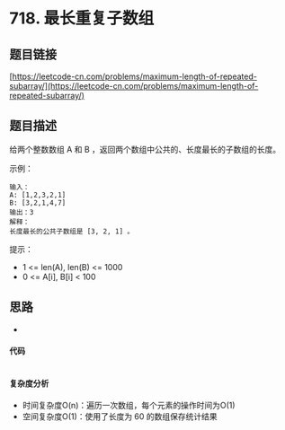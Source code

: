 # 718. 最长重复子数组
## 题目链接
[https://leetcode-cn.com/problems/maximum-length-of-repeated-subarray/](https://leetcode-cn.com/problems/maximum-length-of-repeated-subarray/)

## 题目描述
给两个整数数组 A 和 B ，返回两个数组中公共的、长度最长的子数组的长度。

示例：
```
输入：
A: [1,2,3,2,1]
B: [3,2,1,4,7]
输出：3
解释：
长度最长的公共子数组是 [3, 2, 1] 。
```

提示：
 - 1 <= len(A), len(B) <= 1000
 - 0 <= A[i], B[i] < 100

## 思路
 - 

#### 代码
```java

```
#### 复杂度分析
 - 时间复杂度O(n)：遍历一次数组，每个元素的操作时间为O(1)
 - 空间复杂度O(1)：使用了长度为 60 的数组保存统计结果